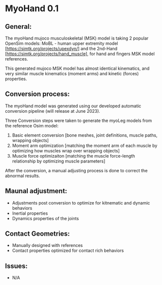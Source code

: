 # MyoHand 0.1

## General:

The myoHand mujoco musculoskeletal (MSK) model is taking 2 popular OpenSim models: MoBL - human upper
extremity model [https://simtk.org/projects/upexdyn/] and the 2nd-Hand [https://simtk.org/projects/hand_muscle], for hand and fingers MSK model references.

This generated mujoco MSK model has almost identical kinematics, and very similar muscle kinematics (moment arms) and kinetic (forces) properties.


## Conversion process:

The myoHand model was generated using our developed automatic conversion pipeline (will release at June 2023).

Three Conversion steps were taken to generate the myoLeg models from the reference Osim model:

1. Basic element conversion [bone meshes, joint definitions, muscle paths, wrapping objects]
2. Moment arm optimization [matching the moment arm of each muscle by optimizing how muscles wrap over wrapping objects]
3. Muscle force optimizaiton [matching the muscle force-length relationship by optimizing muscle parameters]

After the conversion, a manual adjusting process is done to correct the abnormal results.

## Maunal adjustment:
- Adjustments post conversion to optimize for kitnematic and dynamic behaviors
- Inertial properties
- Dynamics properties of the joints

## Contact Geometries:
- Manually designed with references
- Contact properties optimized for contact rich behaviors

## Issues:
- N/A